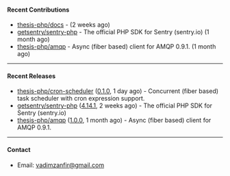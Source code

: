 #### Recent Contributions

- [thesis-php/docs](https://github.com/thesis-php/docs) -  (2 weeks ago)
- [getsentry/sentry-php](https://github.com/getsentry/sentry-php) - The official PHP SDK for Sentry (sentry.io) (1 month ago)
- [thesis-php/amqp](https://github.com/thesis-php/amqp) - Async (fiber based) client for AMQP 0.9.1. (1 month ago)

---

#### Recent Releases

- [thesis-php/cron-scheduler](https://github.com/thesis-php/cron-scheduler) ([0.1.0](https://github.com/thesis-php/cron-scheduler/releases/tag/0.1.0), 1 day ago) - Concurrent (fiber based) task scheduler with cron expression support.
- [getsentry/sentry-php](https://github.com/getsentry/sentry-php) ([4.14.1](https://github.com/getsentry/sentry-php/releases/tag/4.14.1), 2 weeks ago) - The official PHP SDK for Sentry (sentry.io)
- [thesis-php/amqp](https://github.com/thesis-php/amqp) ([1.0.0](https://github.com/thesis-php/amqp/releases/tag/1.0.0), 1 month ago) - Async (fiber based) client for AMQP 0.9.1.

---

#### Contact

- Email: [vadimzanfir@gmail.com](mailto://vadimzanfir@gmail.com)
